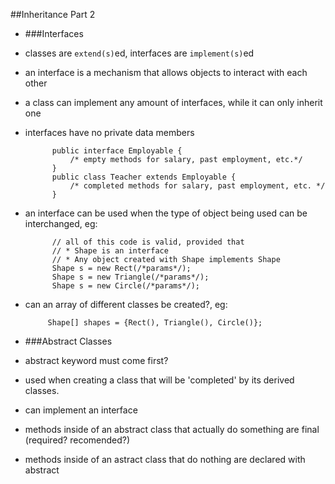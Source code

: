 ##Inheritance Part 2

* ###Interfaces

 * classes are `extend(s)`ed, interfaces are `implement(s)`ed

 * an interface is a mechanism that allows objects to interact with each other
 * a class can implement any amount of interfaces, while it can only inherit one
 * interfaces have no private data members

             public interface Employable {
                 /* empty methods for salary, past employment, etc.*/
             }
             public class Teacher extends Employable {
                 /* completed methods for salary, past employment, etc. */
             }

 * an interface can be used when the type of object being used can be interchanged, eg:

             // all of this code is valid, provided that
             // * Shape is an interface
             // * Any object created with Shape implements Shape
             Shape s = new Rect(/*params*/);
             Shape s = new Triangle(/*params*/);
             Shape s = new Circle(/*params*/);

  * can an array of different classes be created?, eg:

             Shape[] shapes = {Rect(), Triangle(), Circle()};

* ###Abstract Classes
 * abstract keyword must come first?
 * used when creating a class that will be 'completed' by its derived classes.
 * can implement an interface
 * methods inside of an abstract class that actually do something are final (required? recomended?)
 * methods inside of an astract class that do nothing are declared with abstract